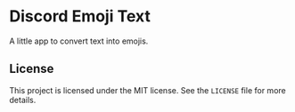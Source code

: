 # Discord Emoji Text
A little app to convert text into emojis.

## License
This project is licensed under the MIT license. See the `LICENSE` file for more details.
